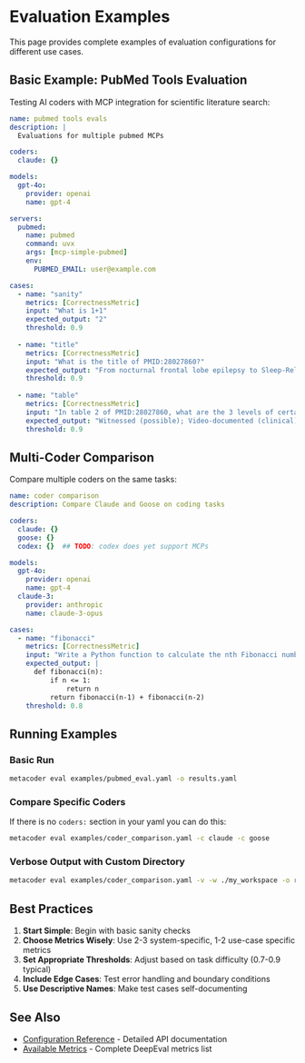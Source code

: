 # Evaluation Examples

This page provides complete examples of evaluation configurations for different use cases.

## Basic Example: PubMed Tools Evaluation

Testing AI coders with MCP integration for scientific literature search:

```yaml
name: pubmed tools evals
description: |
  Evaluations for multiple pubmed MCPs

coders:
  claude: {}

models:
  gpt-4o:
    provider: openai
    name: gpt-4

servers:
  pubmed:
    name: pubmed
    command: uvx
    args: [mcp-simple-pubmed]
    env:
      PUBMED_EMAIL: user@example.com

cases:
  - name: "sanity"
    metrics: [CorrectnessMetric]
    input: "What is 1+1"
    expected_output: "2"
    threshold: 0.9
    
  - name: "title"
    metrics: [CorrectnessMetric]
    input: "What is the title of PMID:28027860?"
    expected_output: "From nocturnal frontal lobe epilepsy to Sleep-Related Hypermotor Epilepsy: A 35-year diagnostic challenge"
    threshold: 0.9
    
  - name: "table"
    metrics: [CorrectnessMetric]
    input: "In table 2 of PMID:28027860, what are the 3 levels of certainty"
    expected_output: "Witnessed (possible); Video-documented (clinical); Video-EEG documented (confirmed)"
    threshold: 0.9
```

## Multi-Coder Comparison

Compare multiple coders on the same tasks:

```yaml
name: coder comparison
description: Compare Claude and Goose on coding tasks

coders:
  claude: {}
  goose: {}
  codex: {}  ## TODO: codex does yet support MCPs

models:
  gpt-4o:
    provider: openai
    name: gpt-4
  claude-3:
    provider: anthropic  
    name: claude-3-opus

cases:
  - name: "fibonacci"
    metrics: [CorrectnessMetric]
    input: "Write a Python function to calculate the nth Fibonacci number"
    expected_output: |
      def fibonacci(n):
          if n <= 1:
              return n
          return fibonacci(n-1) + fibonacci(n-2)
    threshold: 0.8
```



## Running Examples

### Basic Run

```bash
metacoder eval examples/pubmed_eval.yaml -o results.yaml
```

### Compare Specific Coders

If there is no `coders:` section in your yaml you can do this:

```bash
metacoder eval examples/coder_comparison.yaml -c claude -c goose
```

### Verbose Output with Custom Directory

```bash
metacoder eval examples/coder_comparison.yaml -v -w ./my_workspace -o results.yaml
```

## Best Practices

1. **Start Simple**: Begin with basic sanity checks
2. **Choose Metrics Wisely**: Use 2-3 system-specific, 1-2 use-case specific metrics
3. **Set Appropriate Thresholds**: Adjust based on task difficulty (0.7-0.9 typical)
4. **Include Edge Cases**: Test error handling and boundary conditions
5. **Use Descriptive Names**: Make test cases self-documenting

## See Also

- [Configuration Reference](configuration.md) - Detailed API documentation
- [Available Metrics](https://deepeval.com/docs/metrics-introduction) - Complete DeepEval metrics list
